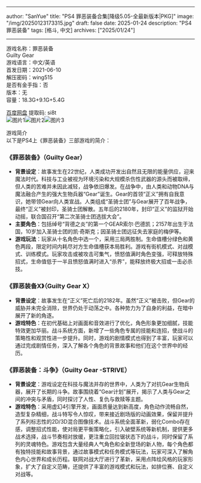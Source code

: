 
---
author: "SanYue"
title: "PS4 罪恶装备合集[降级5.05-全最新版本|PKG]"
image: "/img/20250123173315.jpg"
draft: false
date: 2025-01-24
description: "PS4 罪恶装备"
tags: [格斗, 中文]
archives: ["2025/01/24"]

---

游戏名称：罪恶装备   
Guilty Gear    
游戏语言：中文/英语  
首发日期：2021-06-10  
解压密码：wing515  
是否有金手指：否  
版本：无   
容量：18.3G+9.1G+5.4G

[百度网盘](https://pan.baidu.com/s/1rcVjBTzxGtxTw-0kQhJ2LA) 提取码: si8t  
![图片1](/img/4dc623.jpg)![图片2](/img/6efea6.jpg)![图片3](/img/65ac1d.jpg)  

游戏简介  
以下是PS4上《罪恶装备》三部游戏的简介：

### 《罪恶装备》（Guilty Gear）
- **背景设定**：故事发生在22世纪，人类成功开发出自然且无限的能量供应，迎来魔法时代。科技与工业被视为环境污染和大规模杀伤性武器的源头而被取缔，但人类的苦难并未因此减轻，战争依旧爆发。在战争中，由人类和动物DNA与魔法融合产生的强大生物兵器“Gear”诞生。Gear的首领“正义”拥有自我意识，她带领Gear向人类宣战。人类组成“圣骑士团”与Gear展开了百年战争，最终“正义”被封印，圣骑士团解散。五年后的2180年，封印“正义”的监狱开始动摇，联合国召开“第二次圣骑士团选拔大会”。
- **主要角色**：包括绰号“背德之炎”的第一个GEAR索尔·巴德凯；2157年出生于法国，10岁加入圣骑士团的凯·奇斯克；因圣骑士团远征失去家庭的梅伊等。
- **游戏玩法**：玩家从十名角色中选一个，采用三局两胜制。生命值槽分绿色和黄色两段，限定时间内耗尽对方生命值槽获本局胜利。游戏有街机模式、对战模式、训练模式。玩家攻击或被攻击可集气，愤怒值满时角色变强，可释放特殊招式，生命值低于一半且愤怒值满时进入“杀界”，能释放终极大招或一击必杀技。

### 《罪恶装备X》（Guilty Gear X）
- **背景设定**：故事发生在“正义”死亡后的2182年。虽然“正义”被击败，但Gear的威胁并未完全消除，世界仍处于动荡之中。各种势力为了自身的利益，在暗中展开了新的角逐。
- **游戏特色**：在初代基础上对画面和音效进行了优化，角色形象更加细腻，技能特效更加华丽。战斗系统方面，新增了一些角色专属的技能和连招，使战斗的策略性和观赏性进一步提升。同时，游戏的剧情模式也得到了丰富，玩家可以通过完成剧情任务，深入了解各个角色的背景故事和他们在这个世界中的经历。

### 《罪恶装备：斗争》（Guilty Gear -STRIVE）
- **背景设定**：游戏设定在科技与魔法并存的世界中，人类为了对抗Gear生物兵器，展开了长期的斗争。故事围绕着“Gear计划”展开，揭示了人类与Gear之间的冲突与矛盾，同时探讨了人性、复仇与救赎等主题。
- **游戏特色**：采用虚幻4引擎开发，画面质量达到新高度，角色动作流畅自然，造型复杂精细，战斗特写令人惊叹，带来接近剧场版的动画效果，保留并提升了系列标志性的2D/3D混合图像技术。战斗系统全面革新，弱化Combo存在感，调整招式性能，使对局更平衡策略化，引入破壁系统等新机制，提供更多战术选择，战斗节奏相对放缓，更注重立回拉锯状态下的战斗，同时保留了系列的灵魂特色。游戏包含大量经典人气角色和全新登场的新人物，每个角色都有独特技能和故事背景，通过故事模式和任务模式等玩法，玩家可深入了解角色内心世界和成长历程。联网对战大厅进行了革新，采用点阵绘风格的玩家形象，扩大了自定义范畴，还提供了丰富的游戏模式和玩法，如排位赛、自定义对战等。
